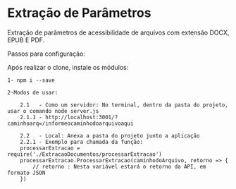 # Extração de Parâmetros
Extração de parâmetros de acessibilidade de arquivos com extensão DOCX, EPUB E PDF.

Passos para configuração:

Após realizar o clone, instale os módulos: 

    1- npm i --save

    2-Modos de usar:

        2.1   - Como um servidor: No terminal, dentro da pasta do projeto, usar o comando node server.js
        2.1.1 - http://localhost:3001/?caminhoarq=/informeocaminhodoarquivoaqui

        2.2   - Local: Anexa a pasta do projeto junto a aplicação
        2.2.1 - Exemplo para chamada da função:
        processarExtracao = require('./ExtracaoDocumentos/processarExtracao')
        processarExtracao.ProcessarExtracao(caminhodoArquivo, retorno => {
            // retorno : Nesta variável estará o retorno da API, em formato JSON
        })

